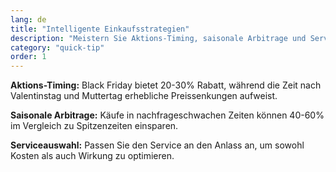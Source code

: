 ```yaml
---
lang: de
title: "Intelligente Einkaufsstrategien"
description: "Meistern Sie Aktions-Timing, saisonale Arbitrage und Serviceauswahl, um sowohl Kosten als auch Wirkung zu optimieren."
category: "quick-tip"
order: 1
---
```


**Aktions-Timing:** Black Friday bietet 20-30% Rabatt, während die Zeit nach Valentinstag und Muttertag erhebliche Preissenkungen aufweist.

**Saisonale Arbitrage:** Käufe in nachfrageschwachen Zeiten können 40-60% im Vergleich zu Spitzenzeiten einsparen.

**Serviceauswahl:** Passen Sie den Service an den Anlass an, um sowohl Kosten als auch Wirkung zu optimieren.
